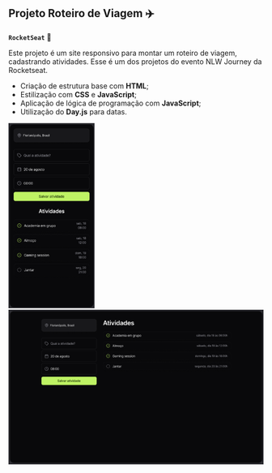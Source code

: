 ## Projeto Roteiro de Viagem ✈️
**`RocketSeat`** 🚀

Este projeto é um site responsivo para montar um roteiro de viagem, cadastrando atividades. Esse é um dos projetos do evento NLW Journey da Rocketseat.  

- Criação de estrutura base com **HTML**;
- Estilização com **CSS** e **JavaScript**;
- Aplicação de lógica de programação com **JavaScript**;
- Utilização do **Day.js** para datas. 

<img width=170px alt="app" src="img/imgapp.png"> <img width=620px alt="app" src="img/imgsite.png">